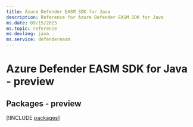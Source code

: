```yaml
---
title: Azure Defender EASM SDK for Java
description: Reference for Azure Defender EASM SDK for Java
ms.date: 09/15/2025
ms.topic: reference
ms.devlang: java
ms.service: defendereasm
---
```

# Azure Defender EASM SDK for Java - preview
## Packages - preview
[!INCLUDE [packages](defender-easm-index.md)]